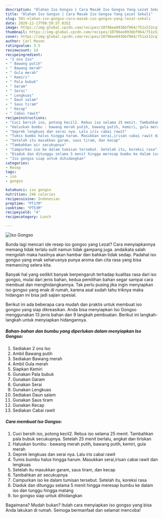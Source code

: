 ```yaml
---
description: "Olahan Iso Gongso | Cara Masak Iso Gongso Yang Lezat Sekali"
title: "Olahan Iso Gongso | Cara Masak Iso Gongso Yang Lezat Sekali"
slug: 501-olahan-iso-gongso-cara-masak-iso-gongso-yang-lezat-sekali
date: 2020-12-17T00:59:57.035Z
image: https://img-global.cpcdn.com/recipes/10796ee8936bf964/751x532cq70/iso-gongso-foto-resep-utama.jpg
thumbnail: https://img-global.cpcdn.com/recipes/10796ee8936bf964/751x532cq70/iso-gongso-foto-resep-utama.jpg
cover: https://img-global.cpcdn.com/recipes/10796ee8936bf964/751x532cq70/iso-gongso-foto-resep-utama.jpg
author: Carl Mason
ratingvalue: 3.5
reviewcount: 14
recipeingredient:
- "2 ons Iso"
- " Bawang putih"
- " Bawang merah"
- " Gula merah"
- " Kemiri"
- " Pala bubuk"
- " Garam"
- " Serai"
- " Lengkuas"
- " Daun salam"
- " Saus tiram"
- " Kecap"
- " Cabai rawit"
recipeinstructions:
- "Cuci bersih iso, potong kecil2. Rebus iso selama 25 menit. Tambahkan pala bubuk secukupnya. Setelah 25 menit berlalu, angkat dan tiriskan"
- "Haluskan bumbu : bawang merah putih, bawang putih, kemiri, gula merah"
- "Geprek lengkuas dan serai nya. Lalu iris cabai rawit"
- "Tumis bumbu halus hingga harum. Masukkan serai,irisan cabai rawit dan lengkuas"
- "Setelah itu masukkan garam, saus tiram, dan kecap"
- "Tambahkan air secukupnya"
- "Campurkan iso ke dalam tumisan tersebut. Setelah itu, koreksi rasa"
- "Diaduk dan ditunggu selama 5 menit hingga meresap bumbu ke dalam iso dan tunggu hingga matang"
- "Iso gongso siap untuk dihidangkan"
categories:
- Resep
tags:
- iso
- gongso

katakunci: iso gongso 
nutrition: 246 calories
recipecuisine: Indonesian
preptime: "PT17M"
cooktime: "PT53M"
recipeyield: "4"
recipecategory: Lunch

---
```



![Iso Gongso](https://img-global.cpcdn.com/recipes/10796ee8936bf964/751x532cq70/iso-gongso-foto-resep-utama.jpg)

Bunda lagi mencari ide resep iso gongso yang Lezat? Cara menyiapkannya memang tidak terlalu sulit namun tidak gampang juga. andaikata salah mengolah maka hasilnya akan hambar dan bahkan tidak sedap. Padahal iso gongso yang enak seharusnya punya aroma dan cita rasa yang bisa memancing selera kita.



Banyak hal yang sedikit banyak berpengaruh terhadap kualitas rasa dari iso gongso, mulai dari jenis bahan, kedua pemilihan bahan segar sampai cara membuat dan menghidangkannya. Tak perlu pusing jika ingin menyiapkan iso gongso yang enak di rumah, karena asal sudah tahu triknya maka hidangan ini bisa jadi sajian spesial.


Berikut ini ada beberapa cara mudah dan praktis untuk membuat iso gongso yang siap dikreasikan. Anda bisa menyiapkan Iso Gongso menggunakan 13 jenis bahan dan 9 langkah pembuatan. Berikut ini langkah-langkah untuk menyiapkan hidangannya.

<!--inarticleads1-->

##### Bahan-bahan dan bumbu yang diperlukan dalam menyiapkan Iso Gongso:

1. Sediakan 2 ons Iso
1. Ambil  Bawang putih
1. Sediakan  Bawang merah
1. Ambil  Gula merah
1. Siapkan  Kemiri
1. Gunakan  Pala bubuk
1. Gunakan  Garam
1. Gunakan  Serai
1. Gunakan  Lengkuas
1. Sediakan  Daun salam
1. Gunakan  Saus tiram
1. Gunakan  Kecap
1. Sediakan  Cabai rawit




<!--inarticleads2-->

##### Cara membuat Iso Gongso:

1. Cuci bersih iso, potong kecil2. Rebus iso selama 25 menit. Tambahkan pala bubuk secukupnya. Setelah 25 menit berlalu, angkat dan tiriskan
1. Haluskan bumbu : bawang merah putih, bawang putih, kemiri, gula merah
1. Geprek lengkuas dan serai nya. Lalu iris cabai rawit
1. Tumis bumbu halus hingga harum. Masukkan serai,irisan cabai rawit dan lengkuas
1. Setelah itu masukkan garam, saus tiram, dan kecap
1. Tambahkan air secukupnya
1. Campurkan iso ke dalam tumisan tersebut. Setelah itu, koreksi rasa
1. Diaduk dan ditunggu selama 5 menit hingga meresap bumbu ke dalam iso dan tunggu hingga matang
1. Iso gongso siap untuk dihidangkan




Bagaimana? Mudah bukan? Itulah cara menyiapkan iso gongso yang bisa Anda lakukan di rumah. Semoga bermanfaat dan selamat mencoba!

